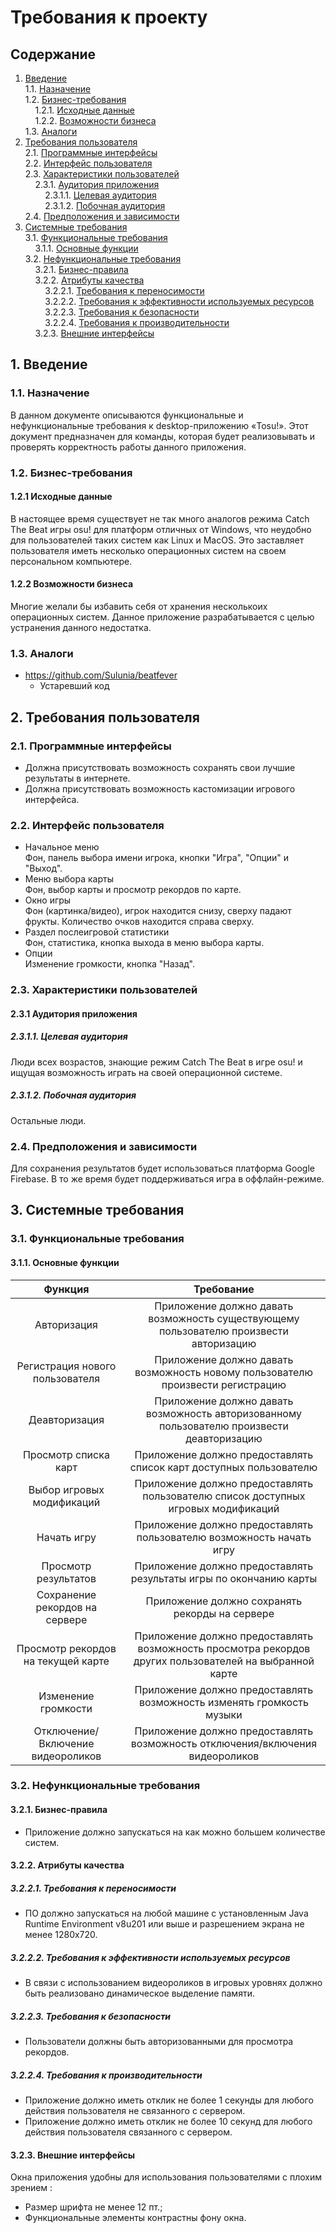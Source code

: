 ﻿# Требования к проекту
## Содержание
1. [Введение](#P1)  
1.1. [Назначение](#P1.1)  
1.2. [Бизнес-требования](#P1.2)  
&nbsp;&nbsp;&nbsp;&nbsp;1.2.1. [Исходные данные](#P1.2.1)  
&nbsp;&nbsp;&nbsp;&nbsp;1.2.2. [Возможности бизнеса](#P1.2.2)  
1.3. [Аналоги](#P1.3)  
2. [Требования пользователя](#P2)  
2.1. [Программные интерфейсы](#P2.1)  
2.2. [Интерфейс пользователя](#P2.2)  
2.3. [Характеристики пользователей](#P2.3)  
&nbsp;&nbsp;&nbsp;&nbsp;2.3.1. [Аудитория приложения](#P2.3.1)  
&nbsp;&nbsp;&nbsp;&nbsp;&nbsp;&nbsp;&nbsp;&nbsp;2.3.1.1. [Целевая аудитория](#P2.3.1.1)  
&nbsp;&nbsp;&nbsp;&nbsp;&nbsp;&nbsp;&nbsp;&nbsp;2.3.1.2. [Побочная аудитория](#P2.3.1.2)  
2.4. [Предположения и зависимости](#P2.4)  
3. [Системные требования](#P3)  
3.1. [Функциональные требования](#P3.1)  
&nbsp;&nbsp;&nbsp;&nbsp;3.1.1. [Основные функции](#P3.1.1)   
3.2. [Нефункциональные требования](#P3.2)  
&nbsp;&nbsp;&nbsp;&nbsp;3.2.1. [Бизнес-правила](#P3.2.1)   
&nbsp;&nbsp;&nbsp;&nbsp;3.2.2. [Атрибуты качества](#P3.2.2)   
&nbsp;&nbsp;&nbsp;&nbsp;&nbsp;&nbsp;&nbsp;&nbsp;3.2.2.1. [Требования к переносимости](#P3.2.2.1)  
&nbsp;&nbsp;&nbsp;&nbsp;&nbsp;&nbsp;&nbsp;&nbsp;3.2.2.2. [Требования к эффективности используемых ресурсов](#P3.2.2.2)  
&nbsp;&nbsp;&nbsp;&nbsp;&nbsp;&nbsp;&nbsp;&nbsp;3.2.2.3. [Требования к безопасности](#P3.2.2.3)  
&nbsp;&nbsp;&nbsp;&nbsp;&nbsp;&nbsp;&nbsp;&nbsp;3.2.2.4. [Требования к производительности](#P3.2.2.4)  
&nbsp;&nbsp;&nbsp;&nbsp;3.2.3. [Внешние интерфейсы](#P3.2.3)  
## <a name="P1">1. Введение</a>
### <a name="P1.1">1.1. Назначение </a>
В данном документе описываются функциональные и нефункциональные требования к desktop-приложению «Tosu!». Этот документ предназначен для команды, которая будет реализовывать и проверять корректность работы данного приложения.
### <a name="P1.2">1.2. Бизнес-требования</a>
#### <a name="P1.2.1">1.2.1 Исходные данные</a>
В настоящее время существует не так много аналогов режима Catch The Beat игры osu! для платформ отличных от Windows, что неудобно для пользователей таких систем как Linux и MacOS. Это заставляет пользователя иметь несколько операционных систем на своем персональном компьютере.
#### <a name="P1.2.2">1.2.2 Возможности бизнеса</a>
Многие желали бы избавить себя от хранения несколькоих операционных систем. Данное приложение разрабатывается с целью устранения данного недостатка.
### <a name="P1.3">1.3. Аналоги</a>
- https://github.com/Sulunia/beatfever
  - Устаревший код
## <a name="P2">2. Требования пользователя</a>
### <a name="P2.1">2.1. Программные интерфейсы</a>
- Должна присутствовать возможность сохранять свои лучшие результаты в интернете.
- Должна присутствовать возможность кастомизации игрового интерфейса.
### <a name="P2.2">2.2. Интерфейс пользователя</a>
- Начальное меню </br>
Фон, панель выбора имени игрока, кнопки "Игра", "Опции" и "Выход".
- Меню выбора карты </br>
Фон, выбор карты и просмотр рекордов по карте.
- Окно игры </br>
Фон (картинка/видео), игрок находится снизу, сверху падают фрукты. Количество очков находится справа сверху.
- Раздел послеигровой статистики </br>
Фон, статистика, кнопка выхода в меню выбора карты.
- Опции </br>
Изменение громкости, кнопка "Назад".
### <a name="P2.3">2.3. Характеристики пользователей</a>
#### <a name="P2.3.1">2.3.1 Аудитория приложения</a>
##### <a name="P2.3.1.1">2.3.1.1. Целевая аудитория</a>
Люди всех возрастов, знающие режим Catch The Beat в игре osu! и ищущая возможность играть на своей операционной системе.
##### <a name="P2.3.1.2">2.3.1.2. Побочная аудитория</a>
Остальные люди.
### <a name="P2.4">2.4. Предположения и зависимости</a>
Для сохранения результатов будет использоваться платформа Google Firebase. В то же время будет поддерживаться игра в оффлайн-режиме. 
## <a name="P3">3. Системные требования</a>
### <a name="P3.1">3.1. Функциональные требования</a>
#### <a name="P3.1.1">3.1.1. Основные функции</a>
| Функция | Требование |
| :-------: | :-------: |
| Авторизация | Приложение должно давать возможность существующему пользователю произвести авторизацию |
| Регистрация нового пользователя | Приложение должно давать возможность новому пользователю произвести регистрацию |
| Деавторизация | Приложение должно давать возможность авторизованному пользователю произвести деавторизацию |
| Просмотр списка карт | Приложение должно предоставлять список карт доступных пользователю |
| Выбор игровых модификаций | Приложение должно предоставлять пользователю список доступных игровых модификаций |
| Начать игру | Приложение должно предоставлять пользователю возможность начать игру |
| Просмотр результатов | Приложение должно предоставлять результаты игры по окончанию карты |
| Сохранение рекордов на сервере | Приложение должно сохранять рекорды на сервере |
| Просмотр рекордов на текущей карте | Приложение должно предоставлять возможность просмотра рекордов других пользователей на выбранной карте |
| Изменение громкости | Приложение должно предоставлять возможность изменять громкость музыки |
| Отключение/Включение видеороликов | Приложение должно предоставлять возможность отключения/включения видеороликов |
### <a name="P3.2">3.2. Нефункциональные требования</a>
#### <a name="P3.2.1">3.2.1. Бизнес-правила</a>
- Приложение должно запускаться на как можно большем количестве систем.
#### <a name="P3.2.2">3.2.2. Атрибуты качества</a>
##### <a name="P3.2.2.1">3.2.2.1. Требования к переносимости</a> 
- ПО должно запускаться на любой машине с установленным Java Runtime Environment v8u201 или выше и разрешением экрана не менее 1280x720.
##### <a name="P3.2.2.2">3.2.2.2. Требования к эффективности используемых ресурсов</a>
- В связи с использованием видеороликов в игровых уровнях должно быть реализовано динамическое выделение памяти.
##### <a name="P3.2.2.3">3.2.2.3. Требования к безопасности</a>
- Пользователи должны быть авторизованными для просмотра рекордов.
##### <a name="P3.2.2.4">3.2.2.4. Требования к производительности</a>
- Приложение должно иметь отклик не более 1 секунды для любого действия пользователя не связанного с сервером.
- Приложение должно иметь отклик не более 10 секунд для любого действия пользователя связанного с сервером.
#### <a name = "P3.2.3">3.2.3. Внешние интерфейсы </a>
Окна приложения удобны для использования пользователями с плохим зрением :

- Размер шрифта не менее 12 пт.;
- Функциональные элементы контрастны фону окна.
